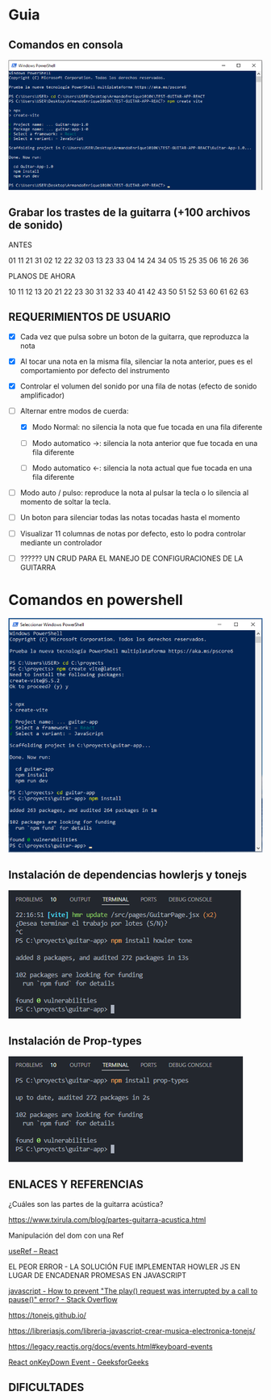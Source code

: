 # Guia

## Comandos en consola

![](assets/2024-07-18-23-46-59-image.png)

## Grabar los trastes de la guitarra (+100 archivos de sonido)

ANTES

01  11  21  31
02  12  22  32
03  13  23  33
04  14  24  34
05  15  25  35
06  16  26   36

PLANOS DE AHORA

10 11 12 13
20 21 22 23
30 31 32 33
40 41 42 43
50 51 52 53
60 61 62 63

## REQUERIMIENTOS DE USUARIO

- [x] Cada vez que pulsa sobre un boton de la guitarra, que reproduzca la nota

- [x] Al tocar una nota en la misma fila, silenciar la nota anterior, pues es el comportamiento por defecto del instrumento

- [x] Controlar el volumen del sonido por una fila de notas (efecto de sonido amplificador)

- [ ] Alternar entre modos de cuerda:
  
  - [x] Modo Normal: no silencia la nota que fue tocada en una fila diferente
  
  - [ ] Modo automatico ->: silencia la nota anterior que fue tocada en una fila diferente
  
  - [ ] Modo automatico <-: silencia la nota actual que fue tocada en una fila diferente

- [ ] Modo auto / pulso: reproduce la nota al pulsar la tecla o lo silencia al momento de soltar la tecla.

- [ ] Un boton para silenciar todas las notas tocadas hasta el momento

- [ ] Visualizar 11 columnas de notas por defecto, esto lo podra controlar mediante un controlador

- [ ] ?????? UN CRUD PARA EL MANEJO DE CONFIGURACIONES DE LA GUITARRA 

# Comandos en powershell

<img src="assets/2024-08-25-21-26-04-image.png" title="" alt="" data-align="center">

## Instalación de dependencias howlerjs y tonejs

<img src="assets/2024-08-25-22-20-25-image.png" title="" alt="" data-align="center">

## Instalación de Prop-types

<img title="" src="assets/2024-08-25-22-22-20-image.png" alt="" data-align="center">

## ENLACES Y REFERENCIAS

¿Cuáles son las partes de la guitarra acústica?

https://www.txirula.com/blog/partes-guitarra-acustica.html

Manipulación del dom con una Ref

[useRef – React](https://es.react.dev/reference/react/useRef#manipulating-the-dom-with-a-ref)

EL PEOR ERROR - LA SOLUCIÓN FUE IMPLEMENTAR HOWLER JS EN LUGAR DE ENCADENAR PROMESAS EN JAVASCRIPT

[javascript - How to prevent &quot;The play() request was interrupted by a call to pause()&quot; error? - Stack Overflow](https://stackoverflow.com/questions/36803176/how-to-prevent-the-play-request-was-interrupted-by-a-call-to-pause-error)

https://tonejs.github.io/

https://libreriasjs.com/libreria-javascript-crear-musica-electronica-tonejs/

https://legacy.reactjs.org/docs/events.html#keyboard-events

[React onKeyDown Event - GeeksforGeeks](https://www.geeksforgeeks.org/react-onkeydown-event/)

## DIFICULTADES
